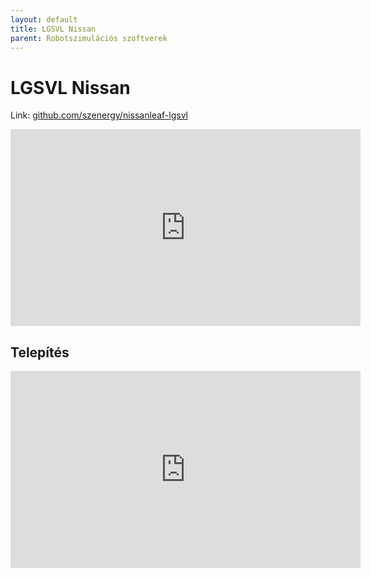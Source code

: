```yaml
---
layout: default
title: LGSVL Nissan
parent: Robotszimulációs szoftverek
---
```


# LGSVL Nissan

Link: [github.com/szenergy/nissanleaf-lgsvl](https://github.com/szenergy/nissanleaf-lgsvl)

<iframe width="560" height="315" src="https://www.youtube.com/embed/QD9iCauN0K8" title="YouTube video player" frameborder="0" allow="accelerometer; autoplay; clipboard-write; encrypted-media; gyroscope; picture-in-picture; web-share" allowfullscreen></iframe>

## Telepítés

<iframe width="560" height="315" src="https://www.youtube.com/embed/EH_U3JtfVO4" title="YouTube video player" frameborder="0" allow="accelerometer; autoplay; clipboard-write; encrypted-media; gyroscope; picture-in-picture; web-share" allowfullscreen></iframe>
